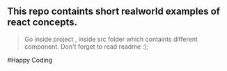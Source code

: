 ## This repo containts short realworld examples of react concepts.
> Go inside project , inside src folder which containts different component.
> Don't forget to read readme :);

#Happy Coding


